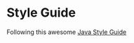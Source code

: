 # Style Guide

Following this awesome [Java Style Guide](https://se-education.org/guides/conventions/java/index.html)